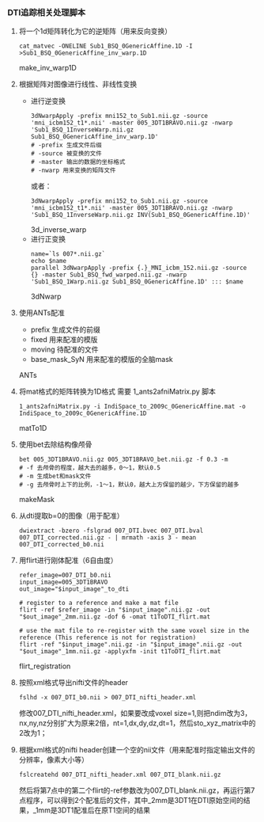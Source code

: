 
### DTI追踪相关处理脚本

1. 将一个1d矩阵转化为它的逆矩阵（用来反向变换）
	```
	cat_matvec -ONELINE Sub1_BSQ_0GenericAffine.1D -I >Sub1_BSQ_0GenericAffine_inv_warp.1D
	```
	make_inv_warp1D

2. 根据矩阵对图像进行线性、非线性变换
	* 进行逆变换
		```
		3dNwarpApply -prefix mni152_to_Sub1.nii.gz -source 'mni_icbm152_t1*.nii' -master 005_3DT1BRAVO.nii.gz -nwarp 'Sub1_BSQ_1InverseWarp.nii.gz Sub1_BSQ_0GenericAffine_inv_warp.1D'
		# -prefix 生成文件后缀
		# -source 被变换的文件
		# -master 输出的数据的坐标格式
		# -nwarp 用来变换的矩阵文件
		```
		或者：
		```
		3dNwarpApply -prefix mni152_to_Sub1.nii.gz -source 'mni_icbm152_t1*.nii' -master 005_3DT1BRAVO.nii.gz -nwarp 'Sub1_BSQ_1InverseWarp.nii.gz INV(Sub1_BSQ_0GenericAffine.1D)'
		```
		3d_inverse_warp
	* 进行正变换
		```
		name=`ls 007*.nii.gz`
		echo $name
		parallel 3dNwarpApply -prefix {.}_MNI_icbm_152.nii.gz -source {} -master Sub1_BSQ_fwd_warped.nii.gz -nwarp 'Sub1_BSQ_1Warp.nii.gz Sub1_BSQ_0GenericAffine.1D' ::: $name
		```
		3dNwarp
3. 使用ANTs配准
	* prefix 生成文件的前缀
	* fixed 用来配准的模版
	* moving 待配准的文件
	* base_mask_SyN 用来配准的模版的全脑mask
	
	ANTs
4. 将mat格式的矩阵转换为1D格式
	需要 1_ants2afniMatrix.py 脚本
	```
	1_ants2afniMatrix.py -i IndiSpace_to_2009c_0GenericAffine.mat -o IndiSpace_to_2009c_0GenericAffine.1D
	```
	matTo1D
5. 使用bet去除结构像颅骨
	```
	bet 005_3DT1BRAVO.nii.gz 005_3DT1BRAVO_bet.nii.gz -f 0.3 -m
	# -f 去颅骨的程度，越大去的越多，0～1，默认0.5
	# -m 生成bet和mask文件
	# -g 去颅骨时上下的比例，-1～1，默认0，越大上方保留的越少，下方保留的越多
	```
	makeMask
6. 从dti提取b=0的图像（用于配准）
	```
    dwiextract -bzero -fslgrad 007_DTI.bvec 007_DTI.bval 007_DTI_corrected.nii.gz - | mrmath -axis 3 - mean 007_DTI_corrected_b0.nii 
	```
7. 用flirt进行刚体配准（6自由度）
	```
	refer_image=007_DTI_b0.nii
	input_image=005_3DT1BRAVO
	out_image="$input_image"_to_dti

	# register to a reference and make a mat file
	flirt -ref $refer_image -in "$input_image".nii.gz -out "$out_image"_2mm.nii.gz -dof 6 -omat t1ToDTI_flirt.mat

	# use the mat file to re-register with the same voxel size in the reference (This reference is not for registration)
	flirt -ref "$input_image".nii.gz -in "$input_image".nii.gz -out "$out_image"_1mm.nii.gz -applyxfm -init t1ToDTI_flirt.mat
	```
	flirt_registration

8. 按照xml格式导出nifti文件的header
	```
	fslhd -x 007_DTI_b0.nii > 007_DTI_nifti_header.xml
	```
	修改007_DTI_nifti_header.xml，如果要改成voxel size=1,则把ndim改为3，nx,ny,nz分别扩大为原来2倍，nt=1,dx,dy,dz,dt=1，然后sto_xyz_matrix中的2改为1；

9. 根据xml格式的nifti header创建一个空的nii文件（用来配准时指定输出文件的分辨率，像素大小等）
	```
	fslcreatehd 007_DTI_nifti_header.xml 007_DTI_blank.nii.gz
	```
	然后将第7点中的第二个flirt的-ref参数改为007_DTI_blank.nii.gz，再运行第7点程序，可以得到2个配准后的文件，其中_2mm是3DT1在DTI原始空间的结果，_1mm是3DT1配准后在原T1空间的结果
